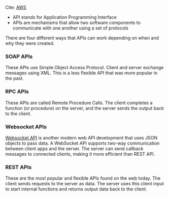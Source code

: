 Cite: [AWS](https://aws.amazon.com/what-is/api/)
- API stands for Application Programming Interface
- APIs are mechanisms that allow two software components to communicate with one another using a set of protocols

There are four different ways that APIs can work depending on when and why they were created.

### SOAP APIs 

These APIs use Simple Object Access Protocol. Client and server exchange messages using XML. This is a less flexible API that was more popular in the past.

### RPC APIs

These APIs are called Remote Procedure Calls. The client completes a function (or procedure) on the server, and the server sends the output back to the client.

### Websocket APIs

[Websocket API](https://docs.aws.amazon.com/apigateway/latest/developerguide/apigateway-websocket-api-overview?pg=wianapi&cta=websocketapi) is another modern web API development that uses JSON objects to pass data. A WebSocket API supports two-way communication between client apps and the server. The server can send callback messages to connected clients, making it more efficient than REST API.

### REST APIs

These are the most popular and flexible APIs found on the web today. The client sends requests to the server as data. The server uses this client input to start internal functions and returns output data back to the client. 



